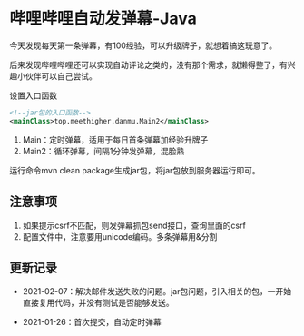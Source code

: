 # 哔哩哔哩自动发弹幕-Java

今天发现每天第一条弹幕，有100经验，可以升级牌子，就想着搞这玩意了。

后来发现哔哩哔哩还可以实现自动评论之类的，没有那个需求，就懒得整了，有兴趣小伙伴可以自己尝试。

设置入口函数

```xml
<!--jar包的入口函数-->
<mainClass>top.meethigher.danmu.Main2</mainClass>
```

1. Main：定时弹幕，适用于每日首条弹幕加经验升牌子
2. Main2：循环弹幕，间隔1分钟发弹幕，混脸熟

运行命令mvn clean package生成jar包，将jar包放到服务器运行即可。

## 注意事项

1. 如果提示csrf不匹配，则发弹幕抓包send接口，查询里面的csrf
2. 配置文件中，注意要用unicode编码。多条弹幕用&分割

## 更新记录

* 2021-02-07：解决邮件发送失败的问题。jar包问题，引入相关的包，一开始直接复用代码，并没有测试是否能够发送。

* 2021-01-26：首次提交，自动定时弹幕